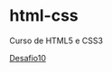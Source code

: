 # html-css
 Curso de HTML5 e  CSS3

<a href="https://ramonlopes86.github.io/html-css/ex021_desafio010/desafio10.html" target='_blank'>Desafio10</a>